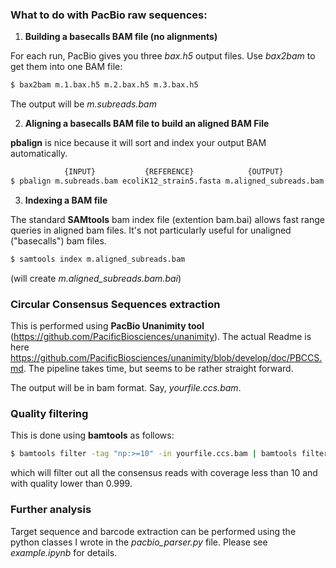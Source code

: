 ### What to do with PacBio raw sequences:

1) **Building a basecalls BAM file (no alignments)**

For each run, PacBio gives you three <i>bax.h5</i> output files. Use <i>bax2bam</i> to get them into one BAM file:

~~~bash
$ bax2bam m.1.bax.h5 m.2.bax.h5 m.3.bax.h5
~~~

The output will be <i>m.subreads.bam</i>


2) **Aligning a basecalls BAM file to build an aligned BAM File**

__pbalign__ is nice because it will sort and index your output BAM automatically.

~~~bash
            {INPUT}           {REFERENCE}            {OUTPUT}
$ pbalign m.subreads.bam ecoliK12_strain5.fasta m.aligned_subreads.bam
~~~

3) **Indexing a BAM file**

The standard __SAMtools__ bam index file (extention bam.bai) allows fast range queries in aligned bam files. It's not particularly useful for unaligned ("basecalls") bam files.

~~~bash
$ samtools index m.aligned_subreads.bam
~~~

(will create <i>m.aligned_subreads.bam.bai</i>)


### Circular Consensus Sequences extraction

This is performed using __PacBio Unanimity tool__ (https://github.com/PacificBiosciences/unanimity). The actual Readme is here https://github.com/PacificBiosciences/unanimity/blob/develop/doc/PBCCS.md. The pipeline takes time, but seems to be rather straight forward.

The output will be in bam format. Say, <i>yourfile.ccs.bam</i>.


### Quality filtering

This is done using __bamtools__ as follows:

~~~bash
$ bamtools filter -tag "np:>=10" -in yourfile.ccs.bam | bamtools filter -tag "rq>0.999" | bamtools convert -format fastq -out yourfile.fastq
~~~

which will filter out all the consensus reads with coverage less than 10 and with quality lower than 0.999.


### Further analysis

Target sequence and barcode extraction can be performed using the python classes I wrote in the <i>pacbio_parser.py</i> file. Please see <i>example.ipynb</i> for details.

